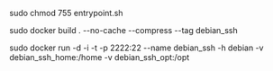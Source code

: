 

sudo chmod 755 entrypoint.sh

sudo docker build . --no-cache --compress --tag debian_ssh

sudo docker run -d -i -t -p 2222:22 --name debian_ssh -h debian -v debian_ssh_home:/home -v debian_ssh_opt:/opt 

